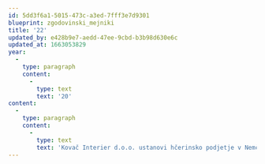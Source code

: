 ```yaml
---
id: 5dd3f6a1-5015-473c-a3ed-7fff3e7d9301
blueprint: zgodovinski_mejniki
title: '22'
updated_by: e428b9e7-aedd-47ee-9cbd-b3b98d630e6c
updated_at: 1663053829
year:
  -
    type: paragraph
    content:
      -
        type: text
        text: '20'
content:
  -
    type: paragraph
    content:
      -
        type: text
        text: 'Kovač Interier d.o.o. ustanovi hčerinsko podjetje v Nemčiji, s katerim ima lažji dostop do nemških strank. Podjetje uvaja digitalizacijo delovnih procesov in najsodobnejših proizvodnih tehnologij.'
---
```

